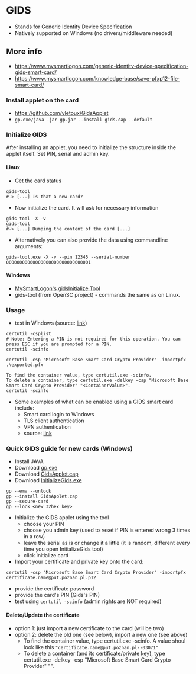 # GIDS
- Stands for Generic Identity Device Specification 
- Natively supported on Windows (no drivers/middleware needed)
## More info
- https://www.mysmartlogon.com/generic-identity-device-specification-gids-smart-card/
- https://www.mysmartlogon.com/knowledge-base/save-pfxp12-file-smart-card/
### Install applet on the card
- https://github.com/vletoux/GidsApplet
- `gp.exe/java -jar gp.jar --install gids.cap --default`
### Initialize GIDS
After installing an applet, you need to initialize the structure inside the applet itself. Set PIN, serial and admin key.
#### Linux
- Get the card status 
```
gids-tool
#-> [...] Is that a new card?
```
- Now initialize the card. It will ask for necessary information
```    
gids-tool -X -v
gids-tool
#-> [...] Dumping the content of the card [...]
```
- Alternatively you can also provide the data using commandline arguments:
```
gids-tool.exe -X -v --pin 12345 --serial-number 00000000000000000000000000000001
```
#### Windows
- [MySmartLogon's gidsInitialize Tool](http://download.mysmartlogon.com/gids/InitializeGids.exe) 
- gids-tool (from OpenSC project) - commands the same as on Linux. 

### Usage
- test in Windows (source: [link](https://techcommunity.microsoft.com/t5/core-infrastructure-and-security/manually-importing-keys-into-a-smart-card/ba-p/1128396))
```
certutil -csplist
# Note: Entering a PIN is not required for this operation. You can press ESC if you are prompted for a PIN.
certutil -scinfo

certutil -csp "Microsoft Base Smart Card Crypto Provider" -importpfx .\exported.pfx

To find the container value, type certutil.exe -scinfo.
To delete a container, type certutil.exe -delkey -csp "Microsoft Base Smart Card Crypto Provider" "<ContainerValue>".
certutil -scinfo
```
- Some examples of what can be enabled using a GIDS smart card include:
    - Smart card login to Windows
    - TLS client authentication
    - VPN authentication
    - source: [link](https://www.microcosm.com/blog/generic-identity-device-specification-gids-smart-card-authentication)

### Quick GIDS guide for new cards (Windows)
- Install JAVA
- Download [gp.exe](https://github.com/martinpaljak/GlobalPlatformPro/releases)
- Download [GidsApplet.cap](https://github.com/martinpaljak/GlobalPlatformPro/releases)
- Download [InitializeGids.exe](http://download.mysmartlogon.com/gids/InitializeGids.exe)
```
gp --emv --unlock
gp --install GidsApplet.cap
gp --secure-card
gp --lock <new 32hex key>
```
- Initialize the GIDS applet using the tool
  - choose your PIN
  - choose you admin key (used to reset if PIN is entered wrong 3 times in a row)
  - leave the serial as is or change it a little (it is random, different every time you open InitializeGids tool)
  - click initialize card
- Import your certificate and private key onto the card:
```
certutil -csp "Microsoft Base Smart Card Crypto Provider" -importpfx certificate.name@put.poznan.pl.p12
```
- provide the certificate password
- provide the card's PIN (Gids's PIN)
- test using `certutil -scinfo` (admin rights are NOT required)
#### Delete/Update the certificate
- option 1: just import a new certificate to the card (will be two)
- option 2: delete the old one (see below), import a new one (see above)
  - To find the container value, type certutil.exe -scinfo. A value shoul look like this `"certificate.name@put.poznan.pl--03071"`
  - To delete a container (and its certificate/private key), type certutil.exe -delkey -csp "Microsoft Base Smart Card Crypto Provider" "<ContainerValue>".
